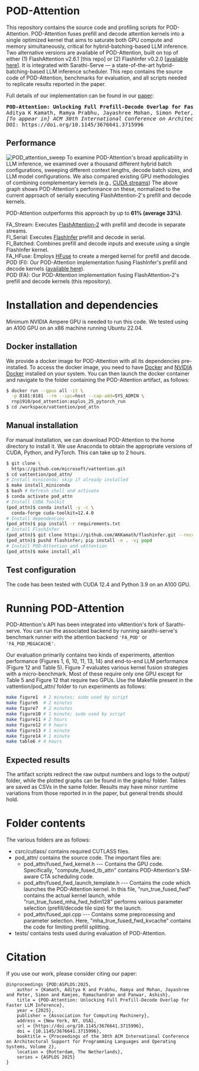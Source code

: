 # POD-Attention
This repository contains the source code and profiling scripts for POD-Attention. POD-Attention fuses prefill and decode attention kernels into a single optimized kernel that aims to saturate both GPU compute and memory simultaneously, critical for hybrid-batching-based LLM inference.
Two alternative versions are available of POD-Attention, built on top of either (1) FlashAttention v2.6.1 [this repo] or (2) FlashInfer v0.2.0 [[available here](https://github.com/AKKamath/flashinfer/)]. It is integrated with Sarathi-Serve &mdash; a state-of-the-art hybrid-batching-based LLM inference scheduler. This repo contains the source code of POD-Attention, benchmarks for evaluation, and all scripts needed to replicate results reported in the paper.

Full details of our implementation can be found in our [paper](https://arxiv.org/abs/2410.18038):
<pre>
<b>POD-Attention: Unlocking Full Prefill-Decode Overlap for Faster LLM Inference</b>
Aditya K Kamath, Ramya Prabhu, Jayashree Mohan, Simon Peter, Ramachandran Ramjee, Ashish Panwar
<i>[To appear in] ACM 30th International Conference on Architectural Support for Programming Languages and Operating Systems (ASPLOS), 2025</i>
DOI: https://doi.org/10.1145/3676641.3715996
</pre>

## Performance
![POD_attention_sweep](https://github.com/user-attachments/assets/f5d90c6f-4b73-435c-8be5-23dc3fbed7f1)
To examine POD-Attention's broad applicability in LLM inference, we examined over a thousand different hybrid batch configurations, sweeping different context lengths, decode batch sizes, and LLM model configurations.
We also compared existing GPU methodologies of combining complementary kernels (e.g., [CUDA streams](https://developer.nvidia.com/blog/gpu-pro-tip-cuda-7-streams-simplify-concurrency/))
The above graph shows POD-Attention's performance on these, normalized to the current approach of serially executing FlashAttention-2's prefill and decode kernels. 

POD-Attention outperforms this approach by up to <b>61% (average 33%)</b>.

FA_Stream: Executes [FlashAttention-2](https://github.com/Dao-AILab/flash-attention) with prefill and decode in separate streams.   
FI_Serial: Executes [FlashInfer](https://github.com/flashinfer-ai/flashinfer) prefill and decode in serial.   
FI_Batched: Combines prefill and decode inputs and execute using a single FlashInfer kernel.   
FA_HFuse: Employs [HFuse](https://github.com/aoli-al/HFuse) to create a merged kernel for prefill and decode.   
POD (FI): Our POD-Attention implementation fusing FlashInfer's prefill and decode kernels ([available here](https://github.com/AKKamath/flashinfer/)).   
POD (FA): Our POD-Attention implementation fusing FlashAttention-2's prefill and decode kernels (this repository).   

# Installation and dependencies
Minimum NVIDIA Ampere GPU is needed to run this code. We tested using an A100 GPU on an x86 machine running Ubuntu 22.04.

## Docker installation 
We provide a docker image for POD-Attention with all its dependencies pre-installed. To access the docker image, you need to have [Docker](https://docs.docker.com/engine/installation/) and [NVIDIA Docker](https://github.com/NVIDIA/nvidia-docker/) installed on your system. You can then launch the docker container and navigate to the folder containing the POD-Attention artifact, as follows:
```sh
$ docker run --gpus all -it \
  -p 8181:8181 --rm --ipc=host --cap-add=SYS_ADMIN \
  rnp1910/pod_attention:asplos_25_pytorch_run
$ cd /workspace/vattention/pod_attn  
```

## Manual installation
For manual installation, we can download POD-Attention to the home directory to install it. 
We use Anaconda to obtain the appropriate versions of CUDA, Python, and PyTorch. 
This can take up to 2 hours.
```sh
$ git clone \
  https://github.com/microsoft/vattention.git
$ cd vattention/pod_attn/
# Install miniconda; skip if already installed
$ make install_miniconda
$ bash # Refresh shell and activate
$ conda activate pod_attn
# Install CUDA Toolkit
(pod_attn)$ conda install -y -c \
  conda-forge cuda-toolkit=12.4.0
# Install dependencies
(pod_attn)$ pip install -r requirements.txt
# Install FlashInfer
(pod_attn)$ git clone https://github.com/AKKamath/flashinfer.git --recursive
(pod_attn)$ pushd flashinfer; pip install -e . -v; popd
# Install POD-Attention and vAttention
(pod_attn)$ make install_all
```

## Test configuration
The code has been tested with CUDA 12.4 and Python 3.9 on an A100 GPU.

# Running POD-Attention

POD-Attention's API has been integrated into vAttention's fork of Sarathi-serve. You can run the associated backend by running sarathi-serve's benchmark runner with the attention backend `'FA_POD'` or `'FA_POD_MEGACACHE'`.

Our evaluation primarily contains two kinds of experiments, attention performance (Figures 1, 6, 10, 11, 13, 14) and end-to-end LLM performance (Figure 12 and Table 5). 
Figure 7 evaluates various kernel fusion strategies with a micro-benchmark. Most of these require only one GPU except for Table 5 and Figure 12 that require two GPUs. Use the Makefile present in the vattention/pod_attn/ folder to run experiments as follows:

```sh
make figure1  # 2 minutes; sudo used by script
make figure6  # 2 minutes
make figure7  # 2 minutes
make figure10 # 1 minute; sudo used by script
make figure11 # 2 hours
make figure12 # 9 hours
make figure13 # 1 minute
make figure14 # 1 minute
make table6 # 4 hours
```

## Expected results
The artifact scripts redirect the raw output numbers and logs to the output/ folder, while the plotted graphs can be found in the graphs/ folder. Tables are saved as CSVs in the same folder. Results may have minor runtime variations from those reported in in the paper, but general trends should hold.

# Folder contents
The various folders are as follows:
* csrc/cutlass/ contains required CUTLASS files.
* pod_attn/ contains the source code. The important files are:
	* pod_attn/fused_fwd_kernel.h --- Contains the GPU code. Specifically, "compute_fused_tb_attn" contains POD-Attention's SM-aware CTA scheduling code.
	* pod_attn/fused_fwd_launch_template.h --- Contains the code which launches the POD-Attention kernel. In this file, "run_true_fused_fwd" contains the actual kernel launch, while "run_true_fused_mha_fwd_hdim128" performs various parameter selection (prefill/decode tile size) for the launch.
	* pod_attn/fused_api.cpp --- Contains some preprocessing and parameter selection. Here, "mha_true_fused_fwd_kvcache" contains the code for limiting prefill splitting.
* tests/ contains tests used during evaluation of POD-Attention.

# Citation
If you use our work, please consider citing our paper:
```
@inproceedings {POD:ASPLOS:2025, 
	author = {Kamath, Aditya K and Prabhu, Ramya and Mohan, Jayashree and Peter, Simon and Ramjee, Ramachandran and Panwar, Ashish}, 
	title = {POD-Attention: Unlocking Full Prefill-Decode Overlap for Faster LLM Inference}, 
	year = {2025},
	publisher = {Association for Computing Machinery}, 
	address = {New York, NY, USA}, 
	url = {https://doi.org/10.1145/3676641.3715996}, 
	doi = {10.1145/3676641.3715996}, 
	booktitle = {Proceedings of the 30th ACM International Conference on Architectural Support for Programming Languages and Operating Systems, Volume 2}, 
	location = {Rotterdam, The Netherlands}, 
	series = {ASPLOS 2025}
} 
```
